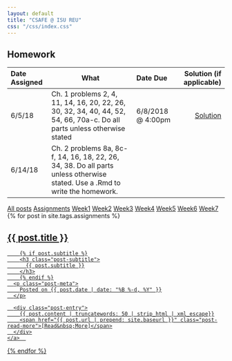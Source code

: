 ```yaml
---
layout: default
title: "CSAFE @ ISU REU"
css: "/css/index.css"
---
```


## Homework 

Date Assigned | What | Date Due | Solution (if applicable)  
:-------------|------|:-------- | ---:
6/5/18        | Ch. 1 problems 2, 4, 11, 14, 16, 20, 22, 26, 30, 32, 34, 40, 44, 52, 54, 66, 70a-c. Do all parts unless otherwise stated | 6/8/2018 @ 4:00pm | [Solution](static/homework/soln-assn-1.html)
6/14/18    | Ch. 2 problems 8a, 8c-f, 14, 16, 18, 22, 26, 34, 38. Do all parts unless otherwise stated. Use a .Rmd to write the homework. | 





<div class="list-filters">
  <a href="/reu17" class="list-filter">All posts</a>
  <a href="/reu17/assignments" class="list-filter filter-selected">Assignments</a>
  <a href="/reu17/week1" class="list-filter">Week1</a>
  <a href="/reu17/week2" class="list-filter">Week2</a>
  <a href="/reu17/week3" class="list-filter">Week3</a>
  <a href="/reu17/week4" class="list-filter">Week4</a>
  <a href="/reu17/week5" class="list-filter">Week5</a>
  <a href="/reu17/week6" class="list-filter">Week6</a>
  <a href="/reu17/week7" class="list-filter">Week7</a>
</div>

<div class="posts-list">
  {% for post in site.tags.assignments %}
  <article>
    <a class="post-preview" href="{{ post.url | prepend: site.baseurl }}">
	    <h2 class="post-title">{{ post.title }}</h2>
	
	    {% if post.subtitle %}
	    <h3 class="post-subtitle">
	      {{ post.subtitle }}
	    </h3>
	    {% endif %}
      <p class="post-meta">
        Posted on {{ post.date | date: "%B %-d, %Y" }}
      </p>

      <div class="post-entry">
        {{ post.content | truncatewords: 50 | strip_html | xml_escape}}
        <span href="{{ post.url | prepend: site.baseurl }}" class="post-read-more">[Read&nbsp;More]</span>
      </div>
    </a>  
   </article>
  {% endfor %}
</div>